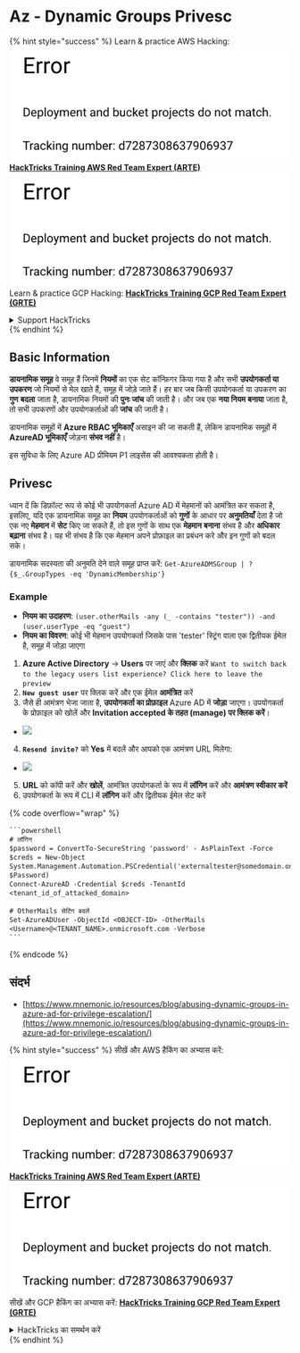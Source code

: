 # Az - Dynamic Groups Privesc

{% hint style="success" %}
Learn & practice AWS Hacking:<img src="../../../.gitbook/assets/image (1) (1).png" alt="" data-size="line">[**HackTricks Training AWS Red Team Expert (ARTE)**](https://training.hacktricks.xyz/courses/arte)<img src="../../../.gitbook/assets/image (1) (1).png" alt="" data-size="line">\
Learn & practice GCP Hacking: <img src="../../../.gitbook/assets/image (2).png" alt="" data-size="line">[**HackTricks Training GCP Red Team Expert (GRTE)**<img src="../../../.gitbook/assets/image (2).png" alt="" data-size="line">](https://training.hacktricks.xyz/courses/grte)

<details>

<summary>Support HackTricks</summary>

* Check the [**subscription plans**](https://github.com/sponsors/carlospolop)!
* **Join the** 💬 [**Discord group**](https://discord.gg/hRep4RUj7f) or the [**telegram group**](https://t.me/peass) or **follow** us on **Twitter** 🐦 [**@hacktricks\_live**](https://twitter.com/hacktricks\_live)**.**
* **Share hacking tricks by submitting PRs to the** [**HackTricks**](https://github.com/carlospolop/hacktricks) and [**HackTricks Cloud**](https://github.com/carlospolop/hacktricks-cloud) github repos.

</details>
{% endhint %}

## Basic Information

**डायनामिक समूह** वे समूह हैं जिनमें **नियमों** का एक सेट कॉन्फ़िगर किया गया है और सभी **उपयोगकर्ता या उपकरण** जो नियमों से मेल खाते हैं, समूह में जोड़े जाते हैं। हर बार जब किसी उपयोगकर्ता या उपकरण का **गुण** **बदला** जाता है, डायनामिक नियमों की **पुनः जांच** की जाती है। और जब एक **नया नियम** **बनाया** जाता है, तो सभी उपकरणों और उपयोगकर्ताओं की **जांच** की जाती है।

डायनामिक समूहों में **Azure RBAC भूमिकाएँ** असाइन की जा सकती हैं, लेकिन डायनामिक समूहों में **AzureAD भूमिकाएँ** जोड़ना **संभव नहीं** है।

इस सुविधा के लिए Azure AD प्रीमियम P1 लाइसेंस की आवश्यकता होती है।

## Privesc

ध्यान दें कि डिफ़ॉल्ट रूप से कोई भी उपयोगकर्ता Azure AD में मेहमानों को आमंत्रित कर सकता है, इसलिए, यदि एक डायनामिक समूह का **नियम** उपयोगकर्ताओं को **गुणों** के आधार पर **अनुमतियाँ** देता है जो एक नए **मेहमान** में **सेट** किए जा सकते हैं, तो इस गुणों के साथ एक **मेहमान** **बनाना** संभव है और **अधिकार बढ़ाना** संभव है। यह भी संभव है कि एक मेहमान अपने प्रोफ़ाइल का प्रबंधन करे और इन गुणों को बदल सके।

डायनामिक सदस्यता की अनुमति देने वाले समूह प्राप्त करें: `Get-AzureADMSGroup | ?{$_.GroupTypes -eq 'DynamicMembership'}`

### Example

* **नियम का उदाहरण**: `(user.otherMails -any (_ -contains "tester")) -and (user.userType -eq "guest")`
* **नियम का विवरण**: कोई भी मेहमान उपयोगकर्ता जिसके पास 'tester' स्ट्रिंग वाला एक द्वितीयक ईमेल है, समूह में जोड़ा जाएगा

1. **Azure Active Directory** -> **Users** पर जाएं और **क्लिक** करें `Want to switch back to the legacy users list experience? Click here to leave the preview`
2. **`New guest user`** पर क्लिक करें और एक ईमेल **आमंत्रित** करें
3. जैसे ही आमंत्रण भेजा जाता है, **उपयोगकर्ता का प्रोफ़ाइल** Azure AD में **जोड़ा** जाएगा। उपयोगकर्ता के प्रोफ़ाइल को खोलें और **Invitation accepted के तहत (manage) पर क्लिक करें**।
* ![](<../../../.gitbook/assets/image (281).png>)
4. **`Resend invite?`** को **Yes** में बदलें और आपको एक आमंत्रण URL मिलेगा:
* ![](<../../../.gitbook/assets/image (205).png>)
5. **URL** को कॉपी करें और **खोलें**, आमंत्रित उपयोगकर्ता के रूप में **लॉगिन** करें और **आमंत्रण स्वीकार करें**
6. उपयोगकर्ता के रूप में CLI में **लॉगिन** करें और द्वितीयक ईमेल सेट करें

{% code overflow="wrap" %}
````
```powershell
# लॉगिन
$password = ConvertTo-SecureString 'password' - AsPlainText -Force
$creds = New-Object
System.Management.Automation.PSCredential('externaltester@somedomain.onmicrosoft.com', $Password)
Connect-AzureAD -Credential $creds -TenantId <tenant_id_of_attacked_domain>

# OtherMails सेटिंग बदलें
Set-AzureADUser -ObjectId <OBJECT-ID> -OtherMails <Username>@<TENANT_NAME>.onmicrosoft.com -Verbose
```
````
{% endcode %}

## संदर्भ

* [https://www.mnemonic.io/resources/blog/abusing-dynamic-groups-in-azure-ad-for-privilege-escalation/](https://www.mnemonic.io/resources/blog/abusing-dynamic-groups-in-azure-ad-for-privilege-escalation/)

{% hint style="success" %}
सीखें और AWS हैकिंग का अभ्यास करें:<img src="../../../.gitbook/assets/image (1) (1).png" alt="" data-size="line">[**HackTricks Training AWS Red Team Expert (ARTE)**](https://training.hacktricks.xyz/courses/arte)<img src="../../../.gitbook/assets/image (1) (1).png" alt="" data-size="line">\
सीखें और GCP हैकिंग का अभ्यास करें: <img src="../../../.gitbook/assets/image (2).png" alt="" data-size="line">[**HackTricks Training GCP Red Team Expert (GRTE)**<img src="../../../.gitbook/assets/image (2).png" alt="" data-size="line">](https://training.hacktricks.xyz/courses/grte)

<details>

<summary>HackTricks का समर्थन करें</summary>

* [**सदस्यता योजनाएँ**](https://github.com/sponsors/carlospolop) देखें!
* **हमारे** 💬 [**Discord समूह**](https://discord.gg/hRep4RUj7f) या [**telegram समूह**](https://t.me/peass) में शामिल हों या **Twitter** 🐦 पर हमें **फॉलो करें** [**@hacktricks\_live**](https://twitter.com/hacktricks\_live)**.**
* **हैकिंग ट्रिक्स साझा करें और** [**HackTricks**](https://github.com/carlospolop/hacktricks) और [**HackTricks Cloud**](https://github.com/carlospolop/hacktricks-cloud) गिटहब रिपोजिटरी में PR सबमिट करें।

</details>
{% endhint %}
